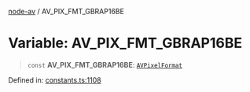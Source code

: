 [node-av](../globals.md) / AV\_PIX\_FMT\_GBRAP16BE

# Variable: AV\_PIX\_FMT\_GBRAP16BE

> `const` **AV\_PIX\_FMT\_GBRAP16BE**: [`AVPixelFormat`](../type-aliases/AVPixelFormat.md)

Defined in: [constants.ts:1108](https://github.com/seydx/av/blob/f8631fc881b394300b1479f511d55cf1c370a87f/src/constants/constants.ts#L1108)
